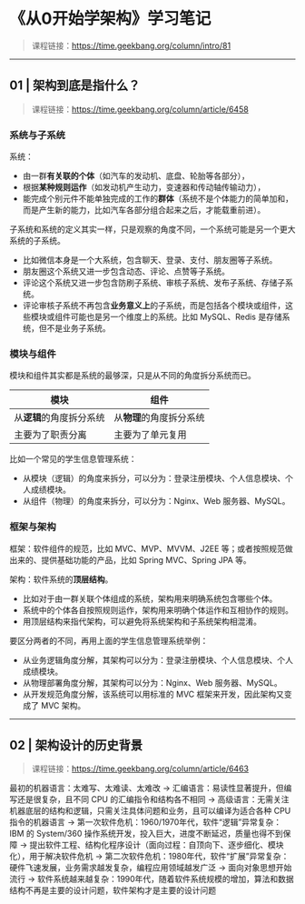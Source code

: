 # 《从0开始学架构》学习笔记

> 课程链接：https://time.geekbang.org/column/intro/81

---

## 01 | 架构到底是指什么？

> 课程链接：https://time.geekbang.org/column/article/6458

### 系统与子系统

系统：

- 由一群**有关联的个体**（如汽车的发动机、底盘、轮胎等各部分），
- 根据**某种规则运作**（如发动机产生动力，变速器和传动轴传输动力），
- 能完成个别元件不能单独完成的工作的**群体**（系统不是个体能力的简单加和，而是产生新的能力，比如汽车各部分组合起来之后，才能载重前进）。

子系统和系统的定义其实一样，只是观察的角度不同，一个系统可能是另一个更大系统的子系统。

- 比如微信本身是一个大系统，包含聊天、登录、支付、朋友圈等子系统。
- 朋友圈这个系统又进一步包含动态、评论、点赞等子系统。
- 评论这个系统又进一步包含防刷子系统、审核子系统、发布子系统、存储子系统。
- 评论审核子系统不再包含**业务意义上**的子系统，而是包括各个模块或组件，这些模块或组件可能也是另一个维度上的系统。比如 MySQL、Redis 是存储系统，但不是业务子系统。

### 模块与组件

模块和组件其实都是系统的最够深，只是从不同的角度拆分系统而已。

模块 | 组件
------------ | -------------
从**逻辑**的角度拆分系统 | 从**物理**的角度拆分系统
主要为了职责分离 | 主要为了单元复用

比如一个常见的学生信息管理系统：
- 从模块（逻辑）的角度来拆分，可以分为：登录注册模块、个人信息模块、个人成绩模块。
- 从组件（物理）的角度来拆分，可以分为：Nginx、Web 服务器、MySQL。

### 框架与架构

框架：软件组件的规范，比如 MVC、MVP、MVVM、J2EE 等；或者按照规范做出来的、提供基础功能的产品，比如 Spring MVC、Spring JPA 等。

架构：软件系统的**顶层结构**。
- 比如对于由一群关联个体组成的系统，架构用来明确系统包含哪些个体。
- 系统中的个体各自按照规则运作，架构用来明确个体运作和互相协作的规则。
- 用顶层结构来指代架构，可以避免将系统架构和子系统架构相混淆。

要区分两者的不同，再用上面的学生信息管理系统举例：
- 从业务逻辑角度分解，其架构可以分为：登录注册模块、个人信息模块、个人成绩模块。
- 从物理部署角度分解，其架构可以分为：Nginx、Web 服务器、MySQL。
- 从开发规范角度分解，该系统可以用标准的 MVC 框架来开发，因此架构又变成了 MVC 架构。

---

## 02 | 架构设计的历史背景

> 课程链接：https://time.geekbang.org/column/article/6463

最初的机器语言：太难写、太难读、太难改
→ 汇编语言：易读性显著提升，但编写还是很复杂，且不同 CPU 的汇编指令和结构各不相同
→ 高级语言：无需关注机器底层的结构和逻辑，只需关注具体问题和业务，且可以编译为适合各种 CPU 指令的机器语言
→ 第一次软件危机：1960/1970年代，软件“逻辑”异常复杂：IBM 的 System/360 操作系统开发，投入巨大，进度不断延迟，质量也得不到保障
  → 提出软件工程、结构化程序设计（面向过程：自顶向下、逐步细化、模块化），用于解决软件危机
→ 第二次软件危机：1980年代，软件“扩展”异常复杂：硬件飞速发展，业务需求越发复杂，编程应用领域越发广泛
  → 面向对象思想开始流行
→ 软件系统越来越复杂：1990年代，随着软件系统规模的增加，算法和数据结构不再是主要的设计问题，软件架构才是主要的设计问题
